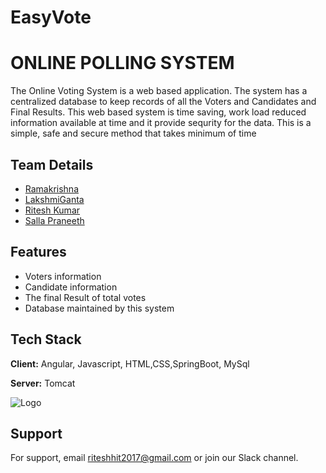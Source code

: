 # EasyVote
# ONLINE POLLING SYSTEM

The Online Voting System is a web based application. The system has a
centralized database to keep records of all the Voters and Candidates and Final
Results. This web based system is time saving, work load reduced
information available at time and it provide sequrity for the data. This is a simple, safe and secure method that takes minimum of time


## Team Details

- [Ramakrishna](https://www.github.com/Ramkrsh251)
- [LakshmiGanta](https://www.github.com/LakshmiGanta)
- [Ritesh Kumar](https://www.github.com/rites21)
- [Salla Praneeth](https://www.github.com/praneeth0212)
  
## Features

- Voters information
- Candidate information
- The final Result of total votes
- Database maintained by this system

  
## Tech Stack

**Client:** Angular, Javascript, HTML,CSS,SpringBoot, MySql

**Server:** Tomcat





  
![Logo](https://i.ytimg.com/vi/q25jgAZTTsU/maxresdefault.jpg)
## Support

For support, email riteshhit2017@gmail.com or join our Slack channel.

  
